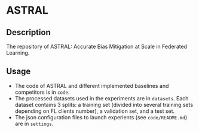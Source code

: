 # ASTRAL

## Description

The repository of ASTRAL: Accurate Bias Mitigation at Scale in Federated Learning.

## Usage
- The code of ASTRAL and different implemented baselines and competitors is in ```code```.
- The processed datasets used in the experiments are in ```datasets```. Each dataset contains 3 splits: a training set (divided into several training sets depending on FL clients number), a validation set, and a test set.
- The json configuration files to launch experients (see ```code/README.md```) are in ```settings```.

